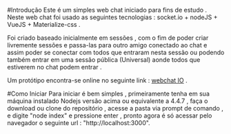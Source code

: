 #Introdução
Este é um simples web chat iniciado para fins de estudo .
Neste web chat foi usado as seguintes tecnologias : socket.io + nodeJS + VueJS + Materialize-css .

Foi criado baseado inicialmente em sessões , com o fim de poder criar livremente sessões e passa-las para outro amigo conectado ao chat
e assim poder se conectar com todos que entraram nesta sessão ou podendo também entrar em uma sessão pública (Universal) aonde todos que estiverem no chat podem entrar .

Um protótipo encontra-se online no seguinte link : [webchat IO](https://webchatio.herokuapp.com) .

#Como Iniciar
Para iniciar é bem simples , primeiramente tenha em sua máquina instalado Nodejs versão acima ou equivalente a 4.4.7 , faça o download ou clone
do repositório , acesse a pasta via prompt de comando , e digite "node index" e pressione enter , pronto agora é só acessar pelo navegador o seguinte url : "http://localhost:3000".
